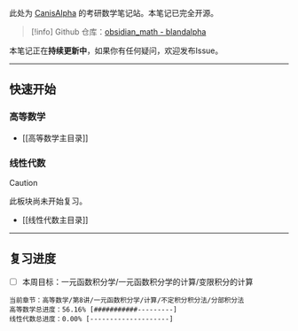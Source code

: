 此处为 [CanisAlpha](https://github.com/BlandAlpha) 的考研数学笔记站。本笔记已完全开源。

> [!info] 
> Github 仓库：[obsidian_math - blandalpha](https://github.com/BlandAlpha/obsidian_math)

本笔记正在**持续更新中**，如果你有任何疑问，欢迎发布Issue。

---

## 快速开始

### 高等数学

- [[高等数学主目录]]

### 线性代数

> [!caution] 
> 此板块尚未开始复习。

- [[线性代数主目录]]

---

## 复习进度

- [ ] 本周目标：一元函数积分学/一元函数积分学的计算/变限积分的计算

```
当前章节：高等数学/第8讲/一元函数积分学/计算/不定积分积分法/分部积分法
高等数学总进度：56.16% [###########---------]
线性代数总进度：0.00% [--------------------]
```

